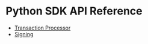 # Python SDK API Reference

-   [Transaction
    Processor](https://sawtooth.splinter.dev/docs/sdk-python/nightly/master/sdks/python_sdk/processor.html)
-   [Signing](https://sawtooth.splinter.dev/docs/sdk-python/nightly/master/sdks/python_sdk/sawtooth_signing.html)

<!--
  Licensed under Creative Commons Attribution 4.0 International License
  https://creativecommons.org/licenses/by/4.0/
-->
